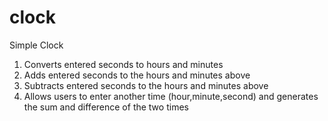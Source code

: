 # clock
Simple Clock

1. Converts entered seconds to hours and minutes
2. Adds entered seconds to the hours and minutes above
3. Subtracts entered seconds to the hours and minutes above
4. Allows users to enter another time (hour,minute,second) and generates the sum and difference of the two times
